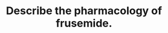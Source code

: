 ---
title: "Describe the pharmacology of frusemide."
entityType: SAQ
exam: PEX
college: CICM
year: 2019
sitting: A
question: 18
passRate: 13
EC_errorsCommon:
- "In general, for a commonly used drug that is listed in the syllabus as Level 1 of understanding, detailed information was lacking. In particular, mechanism of action, dose threshold and ceiling effect and pharmacokinetics lacked detail and/or accuracy."
EC_extraCredit:
- "The majority of answers were well structured, some using tables and others using key headings."
---